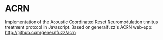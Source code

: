 # ACRN

Implementation of the Acoustic Coordinated Reset Neuromodulation tinnitus treatment protocol in Javascript. Based on generalfuzz's ACRN web-app: http://github.com/generalfuzz/acrn